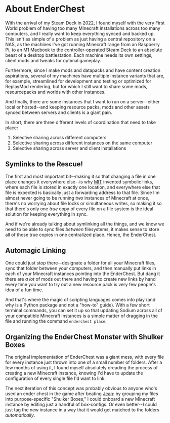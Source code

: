 # About EnderChest

With the arrival of my Steam Deck in 2022, I found myself with the very
First World problem of having too many Minecraft installations across too many
computers, and I really want to keep everything synced and backed up.
This isn't as simple of a problem as just having a central repository on a NAS,
as the machines I've got running Minecraft range from an Raspberry Pi,
to an M1 Macbook to the controller-operated Steam Deck to an absolute beast of
a desktop battlestation. Each machine needs its own settings, client mods and
tweaks for optimal gameplay.

Furthermore, since I make mods and datapacks and have content creation aspirations,
several of my machines have multiple instance variants that are, for example,
streamlined for development and testing or optimized for ReplayMod rendering,
but for which I still want to share some mods, resourcepacks and worlds with
other instances.

And finally, there are some instances that I want to run on a server--either
local or hosted--and keeping resource packs, mods and other assets synced
between servers and clients is a giant pain.

In short, there are three different levels of coordination that need to take place:
1. Selective sharing across different computers
1. Selective sharing across different instances on the same computer
1. Selective sharing across server and client installations

## Symlinks to the Rescue!

The first and most important bit--making it so that changing a file in one place
changes it everywhere else--is why [MIT](https://gunkies.org/wiki/Symbolic_link)
invented symbolic links, where each file is stored in exactly one location, and
everywhere else that file is expected is basically just a forwarding address to
that file.  Since I'm almost never going to be running _two_ instances of
Minecraft at once, there's no worrying about file locks or simultaneous writes,
so making it so that there's only one _true_ copy of every file on a file system
is the ideal solution for keeping everything in sync.

And if we're already talking about symlinking all the things, and we know we
need to be able to sync files _between_ filesystems, it makes sense to store
all of those true copies in one centralized place. Hence, the EnderChest.

## Automagic Linking

One could just stop there--designate a folder for all your Minecraft files, sync
that folder between your computers, and then manually put links in each of your
Minecraft instances pointing into the EnderChest. But dang it there are _a lot_
of mods out there and having to create new links by hand every time you want to
try out a new resource pack is very few people's idea of a fun time.

And that's where the magic of scripting languages comes into play (and why
is a Python package and not a "how-to" guide). With a few short terminal commands,
you can set it up so that updating Sodium across all of your compatible Minecraft
instances is a simple matter of dragging in the file and running the
command `enderchest place`.

## Organizing the EnderChest Monster with Shulker Boxes

The original implementation of EnderChest was a giant mess, with every file for
every instance just thrown into one of a small number of folders. After a few
months of using it, I found myself absolutely dreading the process of creating
a new Minecraft instance, knowing I'd have to update the configuration of every
single file I'd want to link.

The next iteration of this concept was probably obvious to anyone who's
used an ender chest in the game after beating
[Jean](https://minecraft.fandom.com/wiki/Ender_Dragon):
by grouping my files into purpose-specific "Shulker Boxes," I could
onboard a new Minecraft instance by editing just a handful of box-configs. Or
even better--I could just tag the new instance in a way that it would get matched
to the folders _automatically_.
